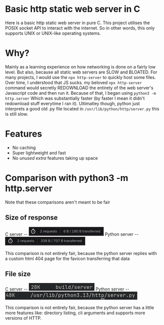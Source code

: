 # Basic http static web server in C
Here is a basic http static web server in pure C. This project utilises the POSIX socket
API to interact with the internet. So in other words, this only supports UNIX or UNIX-like
operating systems.

# Why?
Mainly as a learning experience on how networking is done on a fairly low level.
But also, because all static web servers are SLOW and BLOATED. For many projects, I would
use the `npx http-server` to quickly host some files. Over time, I understood that JS sucks.
my beloved `npx http-server` command would secretly REDOWNLOAD the entirety of the web server's
Javascript code and then run it. Because of that, I began using `python3 -m http.server`
Which was substantially faster (by faster I mean it didn't redownload stuff everytime I ran it).
Ultimatley though, python just interprets a good old .py file located in `/usr/lib/python/http/server.py`
this is still slow.

# Features
 - No caching
 - Super lightweight and fast
 - No *unused* *extra* features taking up space

# Comparison with python3 -m http.server
Note that these comparisons aren't meant to be fair

## Size of response
C server      -- ![Image showing size of C server](imgs/size.png)
Python server -- ![Image showing size of python server](imgs/size_python.png)

This comparison is not entirely fair, because the python server replies with a custom html
404 page for the favicon transferring that data

## File size
C server      -- ![Image showing the filesize of the C server](imgs/file_size.png)
Python server -- ![Image showing the filesize of the python server](imgs/file_size_python.png)

This comparison is not entirely fair, because the python server has a little more features
like: directory listing, cli arguments and supports more versions of HTTP.
